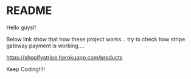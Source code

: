 # README

Hello guys!!

Below link show that how these project works...
try to check how stripe gateway payment is working....

https://shopifystripe.herokuapp.com/products

Keep Coding!!!!
